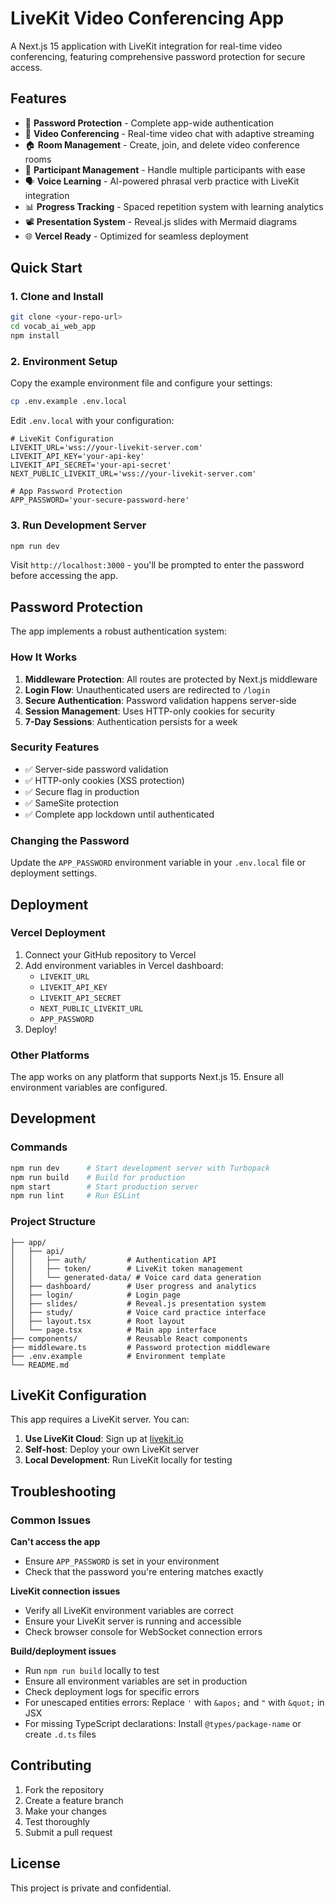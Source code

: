 # LiveKit Video Conferencing App

A Next.js 15 application with LiveKit integration for real-time video conferencing, featuring comprehensive password protection for secure access.

## Features

- 🔐 **Password Protection** - Complete app-wide authentication
- 🎥 **Video Conferencing** - Real-time video chat with adaptive streaming
- 🏠 **Room Management** - Create, join, and delete video conference rooms
- 👥 **Participant Management** - Handle multiple participants with ease
- 🗣️ **Voice Learning** - AI-powered phrasal verb practice with LiveKit integration
- 📊 **Progress Tracking** - Spaced repetition system with learning analytics
- 📽️ **Presentation System** - Reveal.js slides with Mermaid diagrams
- 🌐 **Vercel Ready** - Optimized for seamless deployment

## Quick Start

### 1. Clone and Install

```bash
git clone <your-repo-url>
cd vocab_ai_web_app
npm install
```

### 2. Environment Setup

Copy the example environment file and configure your settings:

```bash
cp .env.example .env.local
```

Edit `.env.local` with your configuration:

```env
# LiveKit Configuration
LIVEKIT_URL='wss://your-livekit-server.com'
LIVEKIT_API_KEY='your-api-key'
LIVEKIT_API_SECRET='your-api-secret'
NEXT_PUBLIC_LIVEKIT_URL='wss://your-livekit-server.com'

# App Password Protection
APP_PASSWORD='your-secure-password-here'
```

### 3. Run Development Server

```bash
npm run dev
```

Visit `http://localhost:3000` - you'll be prompted to enter the password before accessing the app.

## Password Protection

The app implements a robust authentication system:

### How It Works

1. **Middleware Protection**: All routes are protected by Next.js middleware
2. **Login Flow**: Unauthenticated users are redirected to `/login`
3. **Secure Authentication**: Password validation happens server-side
4. **Session Management**: Uses HTTP-only cookies for security
5. **7-Day Sessions**: Authentication persists for a week

### Security Features

- ✅ Server-side password validation
- ✅ HTTP-only cookies (XSS protection)
- ✅ Secure flag in production
- ✅ SameSite protection
- ✅ Complete app lockdown until authenticated

### Changing the Password

Update the `APP_PASSWORD` environment variable in your `.env.local` file or deployment settings.

## Deployment

### Vercel Deployment

1. Connect your GitHub repository to Vercel
2. Add environment variables in Vercel dashboard:
   - `LIVEKIT_URL`
   - `LIVEKIT_API_KEY`
   - `LIVEKIT_API_SECRET`
   - `NEXT_PUBLIC_LIVEKIT_URL`
   - `APP_PASSWORD`
3. Deploy!

### Other Platforms

The app works on any platform that supports Next.js 15. Ensure all environment variables are configured.

## Development

### Commands

```bash
npm run dev      # Start development server with Turbopack
npm run build    # Build for production
npm start        # Start production server
npm run lint     # Run ESLint
```

### Project Structure

```
├── app/
│   ├── api/
│   │   ├── auth/         # Authentication API
│   │   ├── token/        # LiveKit token management
│   │   └── generated-data/ # Voice card data generation
│   ├── dashboard/        # User progress and analytics
│   ├── login/            # Login page
│   ├── slides/           # Reveal.js presentation system
│   ├── study/            # Voice card practice interface
│   ├── layout.tsx        # Root layout
│   └── page.tsx          # Main app interface
├── components/           # Reusable React components
├── middleware.ts         # Password protection middleware
├── .env.example          # Environment template
└── README.md
```

## LiveKit Configuration

This app requires a LiveKit server. You can:

1. **Use LiveKit Cloud**: Sign up at [livekit.io](https://livekit.io)
2. **Self-host**: Deploy your own LiveKit server
3. **Local Development**: Run LiveKit locally for testing

## Troubleshooting

### Common Issues

**Can't access the app**
- Ensure `APP_PASSWORD` is set in your environment
- Check that the password you're entering matches exactly

**LiveKit connection issues**
- Verify all LiveKit environment variables are correct
- Ensure your LiveKit server is running and accessible
- Check browser console for WebSocket connection errors

**Build/deployment issues**
- Run `npm run build` locally to test
- Ensure all environment variables are set in production
- Check deployment logs for specific errors
- For unescaped entities errors: Replace `'` with `&apos;` and `"` with `&quot;` in JSX
- For missing TypeScript declarations: Install `@types/package-name` or create `.d.ts` files

## Contributing

1. Fork the repository
2. Create a feature branch
3. Make your changes
4. Test thoroughly
5. Submit a pull request

## License

This project is private and confidential.
